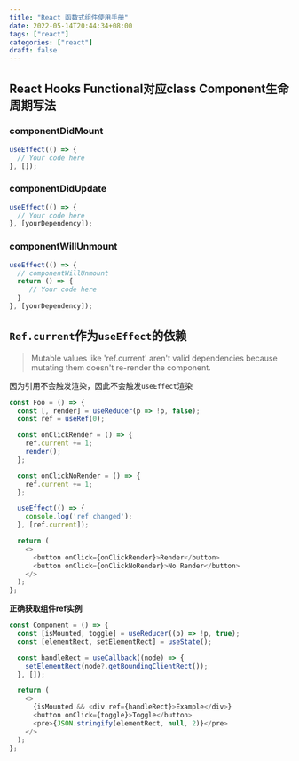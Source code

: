 ```yaml
---
title: "React 函数式组件使用手册"
date: 2022-05-14T20:44:34+08:00
tags: ["react"]
categories: ["react"]
draft: false
---
```






## React Hooks Functional对应class Component生命周期写法



### componentDidMount



```ts
useEffect(() => {
  // Your code here
}, []);
```





### componentDidUpdate



```js
useEffect(() => {
  // Your code here
}, [yourDependency]);
```



### componentWillUnmount



```js
useEffect(() => {
  // componentWillUnmount
  return () => {
     // Your code here
  }
}, [yourDependency]);
```





## `Ref.current`作为`useEffect`的依赖





> Mutable values like 'ref.current' aren't valid dependencies because mutating them doesn't re-render the component. 





因为引用不会触发渲染，因此不会触发`useEffect`渲染



```typescript
const Foo = () => {
  const [, render] = useReducer(p => !p, false);
  const ref = useRef(0);

  const onClickRender = () => {
    ref.current += 1;
    render();
  };

  const onClickNoRender = () => {
    ref.current += 1;
  };

  useEffect(() => {
    console.log('ref changed');
  }, [ref.current]);

  return (
    <>
      <button onClick={onClickRender}>Render</button>
      <button onClick={onClickNoRender}>No Render</button>
    </>
  );
};
```



**正确获取组件ref实例**



```js
const Component = () => {
  const [isMounted, toggle] = useReducer((p) => !p, true);
  const [elementRect, setElementRect] = useState();

  const handleRect = useCallback((node) => {
    setElementRect(node?.getBoundingClientRect());
  }, []);

  return (
    <>
      {isMounted && <div ref={handleRect}>Example</div>}
      <button onClick={toggle}>Toggle</button>
      <pre>{JSON.stringify(elementRect, null, 2)}</pre>
    </>
  );
};
```